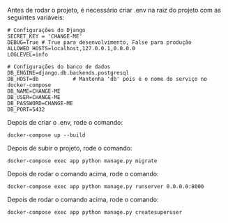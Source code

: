 Antes de rodar o projeto, é necessário criar .env na raiz do projeto com as seguintes variáveis:

```
# Configurações do Django
SECRET_KEY = 'CHANGE-ME'
DEBUG=True # True para desenvolvimento, False para produção
ALLOWED_HOSTS=localhost,127.0.0.1,0.0.0.0
LOGLEVEL=info

# Configurações do banco de dados
DB_ENGINE=django.db.backends.postgresql
DB_HOST=db           # Mantenha 'db' pois é o nome do serviço no docker-compose
DB_NAME=CHANGE-ME
DB_USER=CHANGE-ME
DB_PASSWORD=CHANGE-ME
DB_PORT=5432
```

Depois de criar o .env, rode o comando:

```
docker-compose up --build
```

Depois de subir o projeto, rode o comando:

```
docker-compose exec app python manage.py migrate
```

Depois de rodar o comando acima, rode o comando:

```
docker-compose exec app python manage.py runserver 0.0.0.0:8000
```

Depois de rodar o comando acima, rode o comando:

```
docker-compose exec app python manage.py createsuperuser
```



